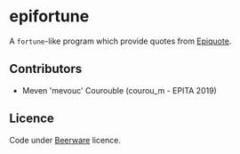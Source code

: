 epifortune
==========

A `fortune`-like program which provide quotes from [Epiquote](http://epiquote.fr).

Contributors
------------
- Meven 'mevouc' Courouble (courou_m - EPITA 2019)

Licence
-------

Code under [Beerware](http://fr.wikipedia.org/wiki/Beerware) licence.
